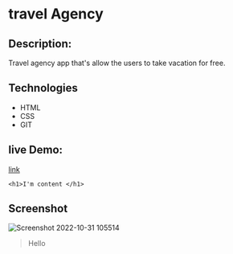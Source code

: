 # travel Agency

## Description:
Travel agency app that's allow the users
to take vacation for free.
## Technologies
- HTML
- CSS
- GIT

## live Demo:
[link](https://aliagency.netlify.app)
```
<h1>I'm content </h1>
```
## Screenshot

![Screenshot 2022-10-31 105514](https://user-images.githubusercontent.com/116878530/198982224-a37ad011-940e-42a3-9af0-e1fa89ef32c6.png)

>Hello